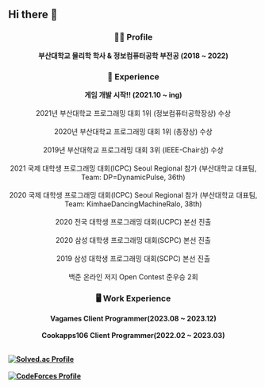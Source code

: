 ## Hi there 👋


<h3 align="center">🙋‍♂️ Profile</h3>

<p align="center">
  <b>부산대학교 물리학 학사 & 정보컴퓨터공학 부전공 (2018 ~ 2022)</b>
</p>

<h3 align="center">🌱 Experience</h3>

<p align="center">
  <b>게임 개발 시작!! (2021.10 ~ ing)</b><br><br>
  2021년 부산대학교 프로그래밍 대회 1위 (정보컴퓨터공학장상) 수상</b><br><br>
  2020년 부산대학교 프로그래밍 대회 1위 (총장상) 수상</b><br><br>
  2019년 부산대학교 프로그래밍 대회 3위 (IEEE-Chair상) 수상</b><br><br>
  2021 국제 대학생 프로그래밍 대회(ICPC) Seoul Regional 참가 (부산대학교 대표팀, Team: DP=DynamicPulse, 36th)</b><br><br>
  2020 국제 대학생 프로그래밍 대회(ICPC) Seoul Regional 참가 (부산대학교 대표팀, Team: KimhaeDancingMachineRalo, 38th)</b><br><br>
  2020 전국 대학생 프로그래밍 대회(UCPC) 본선 진출</b><br><br>
  2020 삼성 대학생 프로그래밍 대회(SCPC) 본선 진출</b><br><br>
  2019 삼성 대학생 프로그래밍 대회(SCPC) 본선 진출</b></br></br>
  백준 온라인 저지 Open Contest 준우승 2회</b></br>
</p>

<h3 align="center">🖥️ Work Experience</h3>

<p align="center">
  <b>Vagames Client Programmer(2023.08 ~ 2023.12)<br><br>
  <b>Cookapps106 Client Programmer(2022.02 ~ 2023.03)<br>
</p>


<br>[![Solved.ac Profile](http://mazassumnida.wtf/api/v2/generate_badge?boj=201812106)](https://solved.ac/201812106/)</br>
<br>[![CodeForces Profile](https://cf.leed.at?id=Allz)](https://codeforces.com/profile/Allz)</br>

